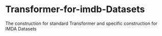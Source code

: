# Transformer-for-imdb-Datasets
The construction for standard Transformer and specific construction for IMDA Datasets
